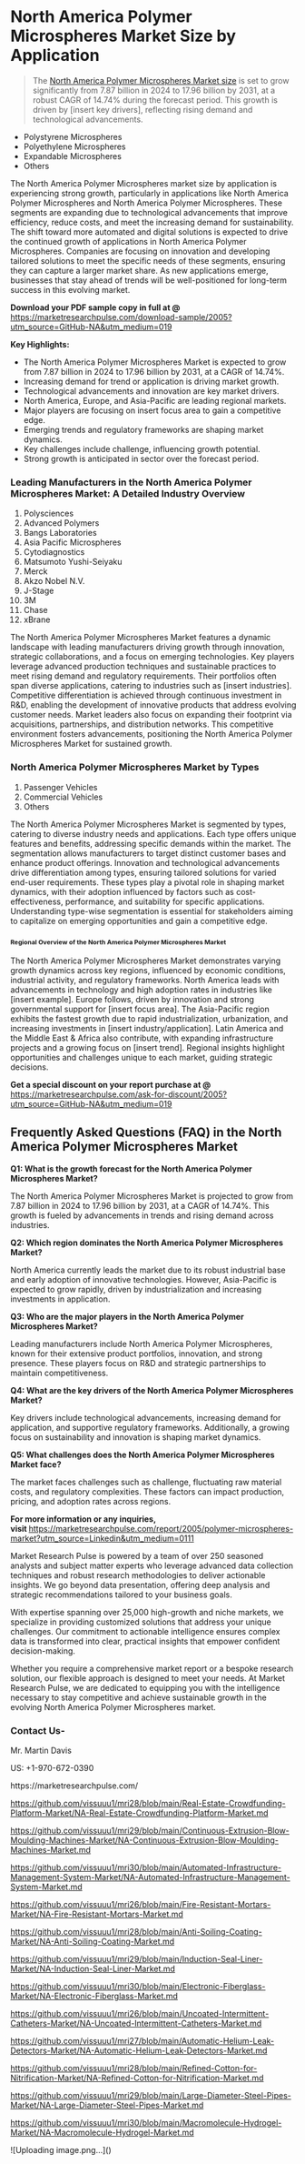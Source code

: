 <h1>North America Polymer Microspheres Market&nbsp;Size by Application</h1><blockquote><p>The <a href="https://marketresearchpulse.com/download-sample/2005?utm_source=GitHub-NA&amp;utm_medium=019">North America Polymer Microspheres Market size</a> is set to grow significantly from 7.87 billion in 2024 to 17.96 billion by 2031, at a robust CAGR of 14.74% during the forecast period. This growth is driven by [insert key drivers], reflecting rising demand and technological advancements.</p></blockquote><ul><li>Polystyrene Microspheres <li> Polyethylene Microspheres <li> Expandable Microspheres <li> Others</li></ul><p>The North America Polymer Microspheres market size by application is experiencing strong growth, particularly in applications like North America Polymer Microspheres and North America Polymer Microspheres. These segments are expanding due to technological advancements that improve efficiency, reduce costs, and meet the increasing demand for sustainability. The shift toward more automated and digital solutions is expected to drive the continued growth of applications in North America Polymer Microspheres. Companies are focusing on innovation and developing tailored solutions to meet the specific needs of these segments, ensuring they can capture a larger market share. As new applications emerge, businesses that stay ahead of trends will be well-positioned for long-term success in this evolving market.</p><p><strong>Download your PDF sample copy in full at @ </strong><a href="https://marketresearchpulse.com/download-sample/2005?utm_source=GitHub-NA&amp;utm_medium=019">https://marketresearchpulse.com/download-sample/2005?utm_source=GitHub-NA&amp;utm_medium=019</a></p><p><strong>Key Highlights: </strong></p><ul><li>The North America Polymer Microspheres Market is expected to grow from 7.87 billion in 2024 to 17.96 billion by 2031, at a CAGR of 14.74%.</li><li>Increasing demand for trend or application is driving market growth.</li><li>Technological advancements and innovation are key market drivers.</li><li>North America, Europe, and Asia-Pacific are leading regional markets.</li><li>Major players are focusing on insert focus area to gain a competitive edge.</li><li>Emerging trends and regulatory frameworks are shaping market dynamics.</li><li>Key challenges include challenge, influencing growth potential.</li><li>Strong growth is anticipated in sector over the forecast period.</li></ul><h3>Leading Manufacturers in the North America Polymer Microspheres Market: A Detailed Industry Overview</h3><ol><li>Polysciences</li><li>Advanced Polymers</li><li>Bangs Laboratories</li><li>Asia Pacific Microspheres</li><li>Cytodiagnostics</li><li>Matsumoto Yushi-Seiyaku</li><li>Merck</li><li>Akzo Nobel N.V.</li><li>J-Stage</li><li>3M</li><li>Chase</li><li>xBrane</li></ol><div class="flex max-w-full flex-col flex-grow"><div class="min-h-8 text-message flex w-full flex-col items-end gap-2 whitespace-normal break-words [.text-message+&amp;]:mt-5" dir="auto" data-message-author-role="assistant" data-message-id="fd8432e4-4910-450d-b182-61b7bfb0a01f" data-message-model-slug="gpt-4o"><div class="flex w-full flex-col gap-1 empty:hidden first:pt-[3px]"><div class="markdown prose w-full break-words dark:prose-invert light"><p>The North America Polymer Microspheres Market features a dynamic landscape with leading manufacturers driving growth through innovation, strategic collaborations, and a focus on emerging technologies. Key players leverage advanced production techniques and sustainable practices to meet rising demand and regulatory requirements. Their portfolios often span diverse applications, catering to industries such as [insert industries]. Competitive differentiation is achieved through continuous investment in R&amp;D, enabling the development of innovative products that address evolving customer needs. Market leaders also focus on expanding their footprint via acquisitions, partnerships, and distribution networks. This competitive environment fosters advancements, positioning the North America Polymer Microspheres Market for sustained growth.</p></div></div></div></div><h3>North America Polymer Microspheres Market by Types</h3><ol><li>Passenger Vehicles <li> Commercial Vehicles <li> Others</li></ol><div class="flex max-w-full flex-col flex-grow"><div class="min-h-8 text-message flex w-full flex-col items-end gap-2 whitespace-normal break-words [.text-message+&amp;]:mt-5" dir="auto" data-message-author-role="assistant" data-message-id="084470be-0bb7-4664-bddf-5156b4f41249" data-message-model-slug="gpt-4o-mini"><div class="flex w-full flex-col gap-1 empty:hidden first:pt-[3px]"><div class="markdown prose w-full break-words dark:prose-invert light"><p>The North America Polymer Microspheres Market is segmented by types, catering to diverse industry needs and applications. Each type offers unique features and benefits, addressing specific demands within the market. The segmentation allows manufacturers to target distinct customer bases and enhance product offerings. Innovation and technological advancements drive differentiation among types, ensuring tailored solutions for varied end-user requirements. These types play a pivotal role in shaping market dynamics, with their adoption influenced by factors such as cost-effectiveness, performance, and suitability for specific applications. Understanding type-wise segmentation is essential for stakeholders aiming to capitalize on emerging opportunities and gain a competitive edge.</p></div></div></div></div><h3><span style="font-size: 11px;">Regional Overview of the North America Polymer Microspheres Market</span></h3><div class="flex max-w-full flex-col flex-grow"><div class="min-h-8 text-message flex w-full flex-col items-end gap-2 whitespace-normal break-words [.text-message+&amp;]:mt-5" dir="auto" data-message-author-role="assistant" data-message-id="e9038762-ce64-4e30-91c9-9bd413514231" data-message-model-slug="gpt-4o-mini"><div class="flex w-full flex-col gap-1 empty:hidden first:pt-[3px]"><div class="markdown prose w-full break-words dark:prose-invert light"><p>The North America Polymer Microspheres Market demonstrates varying growth dynamics across key regions, influenced by economic conditions, industrial activity, and regulatory frameworks. North America leads with advancements in technology and high adoption rates in industries like [insert example]. Europe follows, driven by innovation and strong governmental support for [insert focus area]. The Asia-Pacific region exhibits the fastest growth due to rapid industrialization, urbanization, and increasing investments in [insert industry/application]. Latin America and the Middle East &amp; Africa also contribute, with expanding infrastructure projects and a growing focus on [insert trend]. Regional insights highlight opportunities and challenges unique to each market, guiding strategic decisions.</p></div></div></div></div><p><strong>Get a special discount on your report purchase at @ </strong><a href="https://marketresearchpulse.com/ask-for-discount/2005?utm_source=GitHub-NA&amp;utm_medium=019">https://marketresearchpulse.com/ask-for-discount/2005?utm_source=GitHub-NA&amp;utm_medium=019</a></p><h2>Frequently Asked Questions (FAQ) in the North America Polymer Microspheres Market</h2><p><strong>Q1: What is the growth forecast for the North America Polymer Microspheres Market?</strong></p><p>The North America Polymer Microspheres Market is projected to grow from 7.87 billion in 2024 to 17.96 billion by 2031, at a CAGR of 14.74%. This growth is fueled by advancements in trends and rising demand across industries.</p><p><strong>Q2: Which region dominates the North America Polymer Microspheres Market?</strong></p><p>North America currently leads the market due to its robust industrial base and early adoption of innovative technologies. However, Asia-Pacific is expected to grow rapidly, driven by industrialization and increasing investments in application.</p><p><strong>Q3: Who are the major players in the North America Polymer Microspheres Market?</strong></p><p>Leading manufacturers include North America Polymer Microspheres, known for their extensive product portfolios, innovation, and strong presence. These players focus on R&amp;D and strategic partnerships to maintain competitiveness.</p><p><strong>Q4: What are the key drivers of the North America Polymer Microspheres Market?</strong></p><p>Key drivers include technological advancements, increasing demand for application, and supportive regulatory frameworks. Additionally, a growing focus on sustainability and innovation is shaping market dynamics.</p><p><strong>Q5: What challenges does the North America Polymer Microspheres Market face?</strong></p><p>The market faces challenges such as challenge, fluctuating raw material costs, and regulatory complexities. These factors can impact production, pricing, and adoption rates across regions.</p><p><strong>For more information or any inquiries, visit&nbsp;</strong><a href="https://marketresearchpulse.com/report/2005/polymer-microspheres-market?utm_source=Linkedin&utm_medium=0111">https://marketresearchpulse.com/report/2005/polymer-microspheres-market?utm_source=Linkedin&utm_medium=0111</a></p><p>Market Research Pulse is powered by a team of over 250 seasoned analysts and subject matter experts who leverage advanced data collection techniques and robust research methodologies to deliver actionable insights. We go beyond data presentation, offering deep analysis and strategic recommendations tailored to your business goals.</p><p>With expertise spanning over 25,000 high-growth and niche markets, we specialize in providing customized solutions that address your unique challenges. Our commitment to actionable intelligence ensures complex data is transformed into clear, practical insights that empower confident decision-making.</p><p>Whether you require a comprehensive market report or a bespoke research solution, our flexible approach is designed to meet your needs. At Market Research Pulse, we are dedicated to equipping you with the intelligence necessary to stay competitive and achieve sustainable growth in the evolving North America Polymer Microspheres market.</p><h3><strong>Contact Us-</strong></h3><p>Mr. Martin Davis</p><p>US: +1-970-672-0390</p><p>https://marketresearchpulse.com/</p><p><a href="https://github.com/vissuuu1/mri28/blob/main/Real-Estate-Crowdfunding-Platform-Market/NA-Real-Estate-Crowdfunding-Platform-Market.md">https://github.com/vissuuu1/mri28/blob/main/Real-Estate-Crowdfunding-Platform-Market/NA-Real-Estate-Crowdfunding-Platform-Market.md</a></p><p><a href="https://github.com/vissuuu1/mri29/blob/main/Continuous-Extrusion-Blow-Moulding-Machines-Market/NA-Continuous-Extrusion-Blow-Moulding-Machines-Market.md">https://github.com/vissuuu1/mri29/blob/main/Continuous-Extrusion-Blow-Moulding-Machines-Market/NA-Continuous-Extrusion-Blow-Moulding-Machines-Market.md</a></p><p><a href="https://github.com/vissuuu1/mri30/blob/main/Automated-Infrastructure-Management-System-Market/NA-Automated-Infrastructure-Management-System-Market.md">https://github.com/vissuuu1/mri30/blob/main/Automated-Infrastructure-Management-System-Market/NA-Automated-Infrastructure-Management-System-Market.md</a></p><p><a href="https://github.com/vissuuu1/mri26/blob/main/Fire-Resistant-Mortars-Market/NA-Fire-Resistant-Mortars-Market.md">https://github.com/vissuuu1/mri26/blob/main/Fire-Resistant-Mortars-Market/NA-Fire-Resistant-Mortars-Market.md</a></p><p><a href="https://github.com/vissuuu1/mri28/blob/main/Anti-Soiling-Coating-Market/NA-Anti-Soiling-Coating-Market.md">https://github.com/vissuuu1/mri28/blob/main/Anti-Soiling-Coating-Market/NA-Anti-Soiling-Coating-Market.md</a></p><p><a href="https://github.com/vissuuu1/mri29/blob/main/Induction-Seal-Liner-Market/NA-Induction-Seal-Liner-Market.md">https://github.com/vissuuu1/mri29/blob/main/Induction-Seal-Liner-Market/NA-Induction-Seal-Liner-Market.md</a></p><p><a href="https://github.com/vissuuu1/mri30/blob/main/Electronic-Fiberglass-Market/NA-Electronic-Fiberglass-Market.md">https://github.com/vissuuu1/mri30/blob/main/Electronic-Fiberglass-Market/NA-Electronic-Fiberglass-Market.md</a></p><p><a href="https://github.com/vissuuu1/mri26/blob/main/Uncoated-Intermittent-Catheters-Market/NA-Uncoated-Intermittent-Catheters-Market.md">https://github.com/vissuuu1/mri26/blob/main/Uncoated-Intermittent-Catheters-Market/NA-Uncoated-Intermittent-Catheters-Market.md</a></p><p><a href="https://github.com/vissuuu1/mri27/blob/main/Automatic-Helium-Leak-Detectors-Market/NA-Automatic-Helium-Leak-Detectors-Market.md">https://github.com/vissuuu1/mri27/blob/main/Automatic-Helium-Leak-Detectors-Market/NA-Automatic-Helium-Leak-Detectors-Market.md</a></p><p><a href="https://github.com/vissuuu1/mri28/blob/main/Refined-Cotton-for-Nitrification-Market/NA-Refined-Cotton-for-Nitrification-Market.md">https://github.com/vissuuu1/mri28/blob/main/Refined-Cotton-for-Nitrification-Market/NA-Refined-Cotton-for-Nitrification-Market.md</a></p><p><a href="https://github.com/vissuuu1/mri29/blob/main/Large-Diameter-Steel-Pipes-Market/NA-Large-Diameter-Steel-Pipes-Market.md">https://github.com/vissuuu1/mri29/blob/main/Large-Diameter-Steel-Pipes-Market/NA-Large-Diameter-Steel-Pipes-Market.md</a></p><p><a href="https://github.com/vissuuu1/mri30/blob/main/Macromolecule-Hydrogel-Market/NA-Macromolecule-Hydrogel-Market.md">https://github.com/vissuuu1/mri30/blob/main/Macromolecule-Hydrogel-Market/NA-Macromolecule-Hydrogel-Market.md</a></p>
![Uploading image.png…]()
